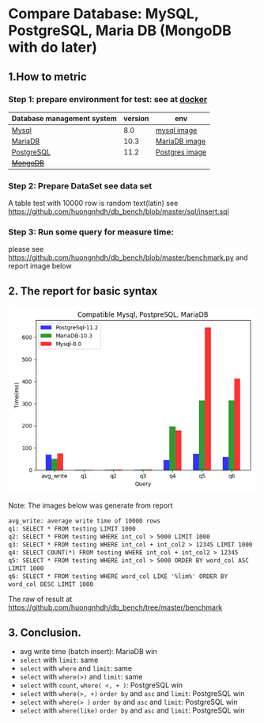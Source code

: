 # Compare Database: MySQL, PostgreSQL, Maria DB (MongoDB with do later)
## 1.How to metric
### Step 1: prepare environment for test: see at [docker](https://github.com/huongnhdh/db_bench/blob/master/docker.txt)

| Database management system                                      | version | env |
| ---------------------------------------------- | ------ | --- |
| [Mysql](https://github.com/mysql/mysql-server) |      8.0  | [mysql image](https://hub.docker.com/_/mysql)    |
| [MariaDB](https://github.com/MariaDB/server)   |       10.3 |  [MariaDB image](https://hub.docker.com/_/mariadb)   |
| [PostgreSQL](https://github.com/postgres/postgres)|     11.2  | [Postgres image](https://hub.docker.com/_/postgres)     |
| ~~[MongoDB](https://github.com/mongodb/mongo)~~|        |     |

### Step 2: Prepare DataSet see data set
  A table test with 10000 row is random text(latin)
  see https://github.com/huongnhdh/db_bench/blob/master/sql/insert.sql

### Step 3: Run some query for measure time:
  please see https://github.com/huongnhdh/db_bench/blob/master/benchmark.py
  and report image below

## 2. The report for basic syntax

![report](./benchmark.png)

Note: The images below was generate from report
```
avg_write: average write time of 10000 rows
q1: SELECT * FROM testing LIMIT 1000
q2: SELECT * FROM testing WHERE int_col > 5000 LIMIT 1000
q3: SELECT * FROM testing WHERE int_col + int_col2 > 12345 LIMIT 1000
q4: SELECT COUNT(*) FROM testing WHERE int_col + int_col2 > 12345
q5: SELECT * FROM testing WHERE int_col > 5000 ORDER BY word_col ASC LIMIT 1000
q6: SELECT * FROM testing WHERE word_col LIKE '%lim%' ORDER BY word_col DESC LIMIT 1000
```
The raw of result at https://github.com/huongnhdh/db_bench/tree/master/benchmark

## 3. Conclusion.
- avg write time (batch insert): MariaDB win
- `select` with `limit`: same
- `select` with `where` and `limit`: same
- `select` with `where(>)` and `limit`: same
- `select` with `count`, `where( <, + )`: PostgreSQL win
- `select` with `where(>, +)` `order by` and `asc` and `limit`: PostgreSQL win
- `select` with `where(> )` `order by` and `asc` and `limit`: PostgreSQL win
- `select` with `where(like)` `order by` and `asc` and `limit`: PostgreSQL win
